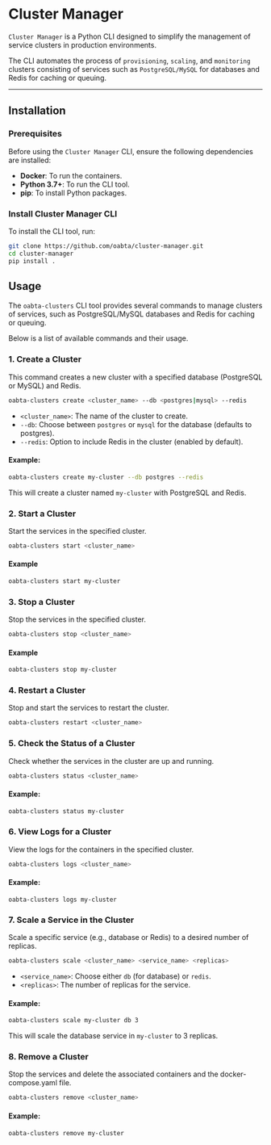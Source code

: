 # Cluster Manager

`Cluster Manager` is a Python CLI designed to simplify the management of service clusters in production environments.

The CLI automates the process of `provisioning`, `scaling`, and `monitoring` clusters consisting of services
such as `PostgreSQL/MySQL` for databases and Redis for caching or queuing.

---

## Installation

### Prerequisites

Before using the `Cluster Manager` CLI, ensure the following dependencies are installed:

- **Docker**: To run the containers.
- **Python 3.7+**: To run the CLI tool.
- **pip**: To install Python packages.

### Install Cluster Manager CLI

To install the CLI tool, run:

```bash
git clone https://github.com/oabta/cluster-manager.git
cd cluster-manager
pip install .
```

## Usage

The `oabta-clusters` CLI tool provides several commands to manage clusters of services, such as PostgreSQL/MySQL
databases and Redis for caching or queuing.

Below is a list of available commands and their usage.

### 1. Create a Cluster

This command creates a new cluster with a specified database (PostgreSQL or MySQL) and Redis.

```bash
oabta-clusters create <cluster_name> --db <postgres|mysql> --redis
```

- `<cluster_name>`: The name of the cluster to create.
- `--db`: Choose between `postgres` or `mysql` for the database (defaults to postgres).
- `--redis`: Option to include Redis in the cluster (enabled by default).

#### Example:

```bash 
oabta-clusters create my-cluster --db postgres --redis
```

This will create a cluster named `my-cluster` with PostgreSQL and Redis.

### 2. Start a Cluster

Start the services in the specified cluster.

```bash
oabta-clusters start <cluster_name>
```

#### Example

```bash
oabta-clusters start my-cluster
```

### 3. Stop a Cluster

Stop the services in the specified cluster.

```bash
oabta-clusters stop <cluster_name>
```

#### Example

```bash
oabta-clusters stop my-cluster
```

### 4. Restart a Cluster

Stop and start the services to restart the cluster.

```bash
oabta-clusters restart <cluster_name>
```

### 5. Check the Status of a Cluster

Check whether the services in the cluster are up and running.

```bash
oabta-clusters status <cluster_name>
```

#### Example:

```bash 
oabta-clusters status my-cluster
```

### 6. View Logs for a Cluster

View the logs for the containers in the specified cluster.

```bash
oabta-clusters logs <cluster_name>
```

#### Example:

```
oabta-clusters logs my-cluster
```

### 7. Scale a Service in the Cluster

Scale a specific service (e.g., database or Redis) to a desired number of replicas.

```bash
oabta-clusters scale <cluster_name> <service_name> <replicas>
```

- `<service_name>`: Choose either `db` (for database) or `redis`.
- `<replicas>`: The number of replicas for the service.

#### Example:

```bash
oabta-clusters scale my-cluster db 3
```

This will scale the database service in `my-cluster` to 3 replicas.

### 8. Remove a Cluster

Stop the services and delete the associated containers and the docker-compose.yaml file.

```bash
oabta-clusters remove <cluster_name>
```

#### Example:

```bash
oabta-clusters remove my-cluster
```